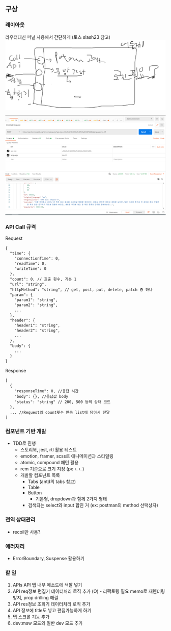 ## 구상

### 레이아웃

라우터대신 퍼널 사용해서 간단하게 (토스 slash23 참고)
![image-20230614234956754](README.assets/image-20230614234956754.png)

![image-20230614235105261](README.assets/image-20230614235105261.png)

### API Call 규격

Request

```
{
  "time": {
    "connectionTime": 0,
    "readTime": 0,
    "writeTime": 0
  },
  "count": 0, // 호출 횟수, 기본 1
  "url": "string",
  "httpMethod": "string", // get, post, put, delete, patch 중 하나
  "param": {
    "param1": "string",
    "param2": "string",
    ...
  },
  "header": {
    "header1": "string",
    "header2": "string",
    ...
  },
  "body": {
    ...
  }
}
```

Response

```
[
  {
    "responseTime": 0, //응답 시간
    "body": {}, //응답값 body
    "status": "string" // 200, 500 등의 상태 코드
  },
  ... //Request의 count횟수 만큼 list에 담아서 전달
]
```

### 컴포넌트 기반 개발

- TDD로 진행
  - 스토리북, jest, rtl 활용 테스트
  - emotion, framer, scss로 애니메이션과 스타일링
  - atomic, compound 패턴 활용
  - rem 기준으로 크기 지정 (px ㄴㄴ)
  - 개발할 컴포넌트 목록
    - Tabs (antd의 tabs 참고)
    - Table
    - Button
      - 기본형, dropdown과 함께 2가지 형태
    - 검색되는 select와 input 합친 거 (ex: postman의 method 선택상자)

### 전역 상태관리

- recoil만 사용?

### 에러처리

- ErrorBoundary, Suspense 활용하기

### 할 일

1. APIs API 탭 내부 메소드에 색깔 넣기
2. API req정보 편집기 데이터처리 로직 추가 (O) - 리팩토링 필요 memo로 재렌더링 방지, prop drilling 해결
3. API res정보 조회기 데이터처리 로직 추가
4. API 정보에 title도 넣고 편집가능하게 하기
5. 탭 스크롤 기능 추가
6. dev:msw 모드와 일반 dev 모드 추가
